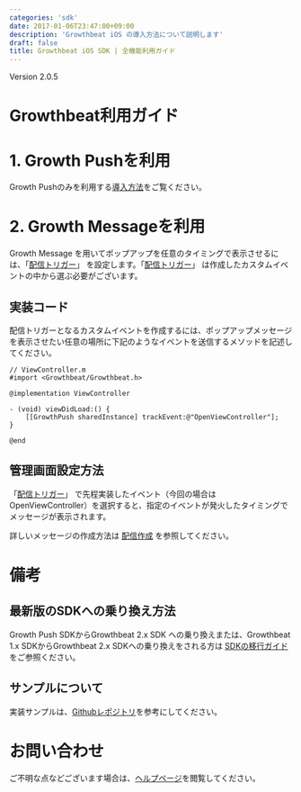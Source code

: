 ```yaml
---
categories: 'sdk'
date: 2017-01-06T23:47:00+09:00
description: 'Growthbeat iOS の導入方法について説明します'
draft: false
title: Growthbeat iOS SDK | 全機能利用ガイド
---
```


Version 2.0.5  
# Growthbeat利用ガイド  
# 1. Growth Pushを利用  
Growth Pushのみを利用する[導入方法](/sdk/ios/guide)をご覧ください。
# 2. Growth Messageを利用  
Growth Message を用いてポップアップを任意のタイミングで表示させるには、「[配信トリガー](http://support.growthbeat.com/manual/growthmessage/#配信トリガー)」 を設定します。「[配信トリガー](http://support.growthbeat.com/manual/growthmessage/#配信トリガー)」 は作成したカスタムイベントの中から選ぶ必要がございます。

## 実装コード
配信トリガーとなるカスタムイベントを作成するには、ポップアップメッセージを表示させたい任意の場所に下記のようなイベントを送信するメソッドを記述してください。

```objc
// ViewController.m
#import <Growthbeat/Growthbeat.h>

@implementation ViewController

- (void) viewDidLoad:() {
    [[GrowthPush sharedInstance] trackEvent:@"OpenViewController"];
}

@end
```

## 管理画面設定方法
「[配信トリガー](http://support.growthbeat.com/manual/growthmessage/#配信トリガー)」 で先程実装したイベント（今回の場合は OpenViewController）を選択すると、指定のイベントが発火したタイミングでメッセージが表示されます。

詳しいメッセージの作成方法は [配信作成](/manual/growthmessage/#配信作成) を参照してください。

<!--  
# 3. Growth Linkを利用  
## 実装コード  
### 初期化  
SafariServices.frameworkを追加します。  
Growth Linkの初期化処理を呼び出してください。 **APPLICATION_ID** と **CREDENTIAL_ID** は
Growthbeatの初期化時と同じものです。  
URL起動の処理で、handleOpenUrl:urlメソッドを呼び出します。  

```objc
// AppDelegate.m
#import <Growthbeat/Growthbeat.h>

@implementation AppDelegate

- (BOOL) application:(UIApplication *)application didFinishLaunchingWithOptions:(NSDictionary* )launchOptions {
    // ...
    [[GrowthLink sharedInstance] initializeWithApplicationId:@"APPLICATION_ID" credentialId:@"CREDENTIAL_ID"];
}

- (BOOL) application:(UIApplication*) application openURL:(NSURL* )url sourceApplication:(NSString* )sourceApplication annotation:(id) annotation {
    [[GrowthLink sharedInstance] handleOpenUrl:url];
    return YES;
}

- (BOOL) application:(UIApplication* )application continueUserActivity:(NSUserActivity* )userActivity restorationHandler:(void (^)(NSArray* \_Nullable)) restorationHandler {
    if ([userActivity.activityType isEqualToString:NSUserActivityTypeBrowsingWeb]) {
        NSURL * webpageURL = userActivity.webpageURL;
        [[GrowthLink sharedInstance] handleUniversalLinks:webpageURL];
    }
    return true;
}


@end
```

### ディープリンクアクションの実装  
SDKには、GBIntentHandlerが定義されており、この実装でディープリンク時のアクションを実装することができます。  
たとえば下記のような形で実装できます。  

```objc
// AppDelegate.m
#import <Growthbeat/Growthbeat.h>

@implementation AppDelegate

- (BOOL) application:(UIApplication* )application didFinishLaunchingWithOptions:(NSDictionary* )launchOptions {
    //...

    [[Growthbeat sharedInstance] addIntentHandler:[[GBCustomIntentHandler alloc] initWithBlock:^BOOL(GBCustomIntent* customIntent) {
           NSDictionary* extra = customIntent.extra;
           NSLog(@"extra: %@", extra);
           return YES;
   }]];

}

@end
```

## プロジェクトへディープリンクの設定  
iOS9以上の場合は、UniversalLinksの設定が必須となります。iOS9未満のみ対応させる場合は、スキーム設定を行うだけです。  
### プロジェクトのAssociated Domainsを有効にする  
Apple Developers Member Center にアクセスし “Certificate, Identifiers & Profiles” を選択します。その後"Identifers"をクリックします。  

<img src="/img/link/guide-universal-01.png" alt="guide-universal-01" title="guide-universal-01" width="100%"/>

<img src="/img/link/guide-universal-02.png" alt="guide-universal-02" title="guide-universal-02" width="30%"/>

Identiferを登録済みの時は"Edit"から編集を、未登録のときは"+"ボタンから新たに登録をします。
<img src="/img/link/guide-universal-03.png" alt="guide-universal-03" title="guide-universal-03" width="100%"/>

App Servicesの欄で、Associated Domainsにチェックをてください。  

<img src="/img/link/guide-universal-04.png" alt="guide-universal-04" title="guide-universal-04" width="100%"/>

Saveボタンを押し、保存してください。  
Apple Developers Member Center での設定は以上です。  
### Xcodeプロジェクト設定  

**動作の注意**  
`General -> Identity -> Version`　が空欄であると正常に動作しません。
正しいバージョンを指定してください。  

#### スキームの設定  
ディープリンクからアプリを起動できるように、info.plistの編集、もしくは Xcode上で Info -> URL Typesからディープリンクからアプリを開くスキームの設定をします。
URL Schemesにはスキームを、IdentifierにはBundle Identifierなどアプリごとに一意になる値を入力してください。
<img src="/img/link/link-guide-scheme.png" alt="link-guide-scheme" title="link-guide-scheme" width="100%"/>

#### Universal Links用の設定 (iOS9.x以上)  
先ほどONにしたAssociated Domainsを使ってGrowth Linkのドメインを登録します。  
登録の前に、先ほど登録したApp Identifierと同じTeamが選択されていることを確認してください。TeamはGeneralタブにあるIdentityセクションから選択できます。  
CapabilitiesタブのAssociated Domainsをクリックすると展開されドメインの編集ができます。  
ここで、Growth Linkのドメインとなるgbt.ioを登録します。＋ボタンをクリックし、"applinks:gbt.io"を追加してください。“applinks:”というのはprefixで登録ドメインの前につける必要があります。  

<img src="/img/link/guide-universal-05.png" alt="guide-universal-05" title="guide-universal-05" width="100%"/>

プロジェクトブラウザ上でentitlementsファイルが生成されていることを確認してください。  
**Xcode7上で、なんらかの原因でentitlementsファイルが生成されないことが報告されています。**

<img src="/img/link/guide-universal-06.png" alt="guide-universal-06" title="guide-universal-06" width="100%"/>

また、entitlementsファイルがビルドに含まれている必要があります。含まれない場合はentitlementsファイルをクリックし、Targetにチェックが入っているか確認してください。  
## Growth Link管理画面上での設定  
「基本設定」タブ -> リンク基本設定セクションから Universal Linksの設定ができます。  
「Universal Linkに対応させる」をチェックし、Bundle IdentifierとApple TeamIDを記入してください。  
フォーム入力後、「保存」ボタンを押して設定を保存します。  

<img src="/img/link/guide-universal-07.png" alt="guide-universal-07" title="guide-universal-07" width="70%"/>

## Growth Link設定備考  
### 検証の際の注意点  
* 検証の際はアプリを一度アンインストールし、インストールしなおしてください。この手順を踏まない場合古い設定のままになります。
* Growth Linkの仕様上、Universal  Links用の設定については10分ごとに反映されます。検証をする際は設定を保存後10分以上経過した後に行ってください。

### ランディングページを挟む場合の注意点  
[【UniversalLinks】ランディングページにリンクを埋め込む際の注意点](http://faq.growthbeat.com/article/114-universallink)の記事を参考にしてください。  
-->

# 備考  
## 最新版のSDKへの乗り換え方法  
Growth Push SDKからGrowthbeat 2.x SDK への乗り換えまたは、Growthbeat 1.x SDKからGrowthbeat 2.x SDKへの乗り換えをされる方は
[SDKの移行ガイド](/sdk/ios/upgrade)をご参照ください。    
## サンプルについて  
実装サンプルは、[Githubレポジトリ](https://github.com/growthbeat/growthbeat-ios)を参考にしてください。  
# お問い合わせ  
ご不明な点などございます場合は、[ヘルプページ](http://faq.growthbeat.com/)を閲覧してください。  
